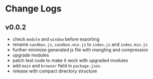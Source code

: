# Change Logs

## v0.0.2

 - check `module` and `window` before exporting
 - rename `sandbox.js`, `sandbox.min.js` to `index.js` and `index.min.js`
 - further minimize generated js file with mangling and compression
 - upgrade modules
 - patch test code to make it work with upgraded modules
 - add `main` and `browser` field in `package.json`.
 - release with compact directory structure

